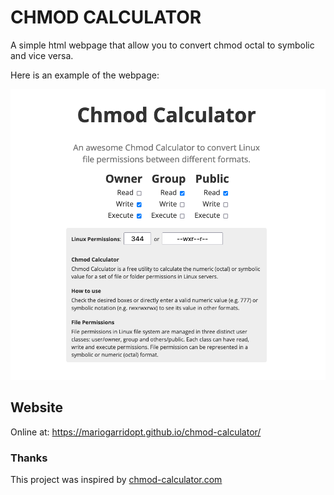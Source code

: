 # CHMOD CALCULATOR

A simple html webpage that allow you to convert chmod octal to symbolic and vice versa.

Here is an example of the webpage:

![screenshot](screenshot.png)

## Website

Online at: https://mariogarridopt.github.io/chmod-calculator/

### Thanks

This project was inspired by [chmod-calculator.com](https://chmod-calculator.com)
